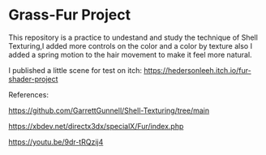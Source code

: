# Grass-Fur Project

This repository is a practice to undestand and study the technique of Shell Texturing,I added more controls on the color and a color by texture also I added a spring motion to the hair movement to make it feel more natural.

I published a little scene for test on itch:
https://hedersonleeh.itch.io/fur-shader-project

References:

https://github.com/GarrettGunnell/Shell-Texturing/tree/main

https://xbdev.net/directx3dx/specialX/Fur/index.php

https://youtu.be/9dr-tRQzij4
